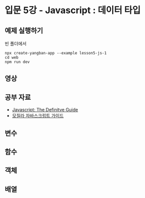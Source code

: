 # 입문 5강 - Javascript : 데이터 타입

## 예제 실행하기
빈 폴더에서
```
npx create-yangban-app --example lesson5-js-1
cd web
npm run dev
```

## 영상

## 공부 자료
- [Javascript: The Definitve Guide](https://www.oreilly.com/library/view/javascript-the-definitive/9781491952016/)
- [모질라 자바스크립트 가이드](https://developer.mozilla.org/ko/docs/Web/JavaScript/Guide)

## 변수

## 함수

## 객체

## 배열